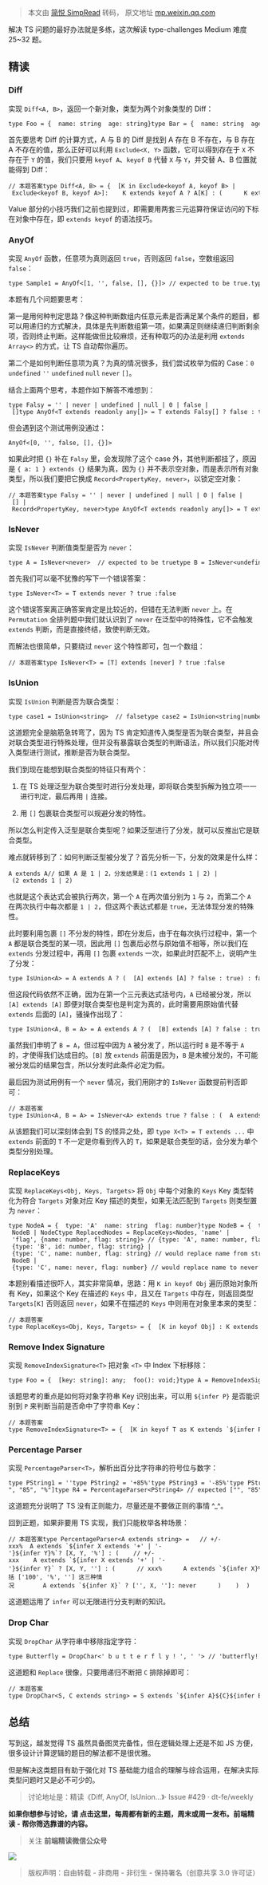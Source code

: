 > 本文由 [简悦 SimpRead](http://ksria.com/simpread/) 转码， 原文地址 [mp.weixin.qq.com](https://mp.weixin.qq.com/s/11B6kLuz9TxykGU6_Hh8ug)

解决 TS 问题的最好办法就是多练，这次解读 type-challenges Medium 难度 25~32 题。

精读
--

### Diff

实现 `Diff<A, B>`，返回一个新对象，类型为两个对象类型的 Diff：

```
type Foo = {  name: string  age: string}type Bar = {  name: string  age: string  gender: number}Equal<Diff<Foo, Bar> // { gender: number }
```

首先要思考 Diff 的计算方式，A 与 B 的 Diff 是找到 A 存在 B 不存在，与 B 存在 A 不存在的值，那么正好可以利用 `Exclude<X, Y>` 函数，它可以得到存在于 `X` 不存在于 `Y` 的值，我们只要用 `keyof A`、`keyof B` 代替 `X` 与 `Y`，并交替 A、B 位置就能得到 Diff：

```
// 本题答案type Diff<A, B> = {  [K in Exclude<keyof A, keyof B> | Exclude<keyof B, keyof A>]:    K extends keyof A ? A[K] : (      K extends keyof B ? B[K]: never    )}
```

Value 部分的小技巧我们之前也提到过，即需要用两套三元运算符保证访问的下标在对象中存在，即 `extends keyof` 的语法技巧。

### AnyOf

实现 `AnyOf` 函数，任意项为真则返回 `true`，否则返回 `false`，空数组返回 `false`：

```
type Sample1 = AnyOf<[1, '', false, [], {}]> // expected to be true.type Sample2 = AnyOf<[0, '', false, [], {}]> // expected to be false.
```

本题有几个问题要思考：

第一是用何种判定思路？像这种判断数组内任意元素是否满足某个条件的题目，都可以用递归的方式解决，具体是先判断数组第一项，如果满足则继续递归判断剩余项，否则终止判断。这样能做但比较麻烦，还有种取巧的办法是利用 `extends Array<>` 的方式，让 TS 自动帮你遍历。

第二个是如何判断任意项为真？为真的情况很多，我们尝试枚举为假的 Case：`0` `undefined` `''` `undefined` `null` `never` `[]`。

结合上面两个思考，本题作如下解答不难想到：

```
type Falsy = '' | never | undefined | null | 0 | false | []type AnyOf<T extends readonly any[]> = T extends Falsy[] ? false : true
```

但会遇到这个测试用例没通过：

```
AnyOf<[0, '', false, [], {}]>
```

如果此时把 `{}` 补在 `Falsy` 里，会发现除了这个 case 外，其他判断都挂了，原因是 `{ a: 1 } extends {}` 结果为真，因为 `{}` 并不表示空对象，而是表示所有对象类型，所以我们要把它换成 `Record<PropertyKey, never>`，以锁定空对象：

```
// 本题答案type Falsy = '' | never | undefined | null | 0 | false | [] | Record<PropertyKey, never>type AnyOf<T extends readonly any[]> = T extends Falsy[] ? false : true
```

### IsNever

实现 `IsNever` 判断值类型是否为 `never`：

```
type A = IsNever<never>  // expected to be truetype B = IsNever<undefined> // expected to be falsetype C = IsNever<null> // expected to be falsetype D = IsNever<[]> // expected to be falsetype E = IsNever<number> // expected to be false
```

首先我们可以毫不犹豫的写下一个错误答案：

```
type IsNever<T> = T extends never ? true :false
```

这个错误答案离正确答案肯定是比较近的，但错在无法判断 `never` 上。在 `Permutation` 全排列题中我们就认识到了 `never` 在泛型中的特殊性，它不会触发 `extends` 判断，而是直接终结，致使判断无效。

而解法也很简单，只要绕过 `never` 这个特性即可，包一个数组：

```
// 本题答案type IsNever<T> = [T] extends [never] ? true :false
```

### IsUnion

实现 `IsUnion` 判断是否为联合类型：

```
type case1 = IsUnion<string>  // falsetype case2 = IsUnion<string|number>  // truetype case3 = IsUnion<[string|number]>  // false
```

这道题完全是脑筋急转弯了，因为 TS 肯定知道传入类型是否为联合类型，并且会对联合类型进行特殊处理，但并没有暴露联合类型的判断语法，所以我们只能对传入类型进行测试，推断是否为联合类型。

我们到现在能想到联合类型的特征只有两个：

1.  在 TS 处理泛型为联合类型时进行分发处理，即将联合类型拆解为独立项一一进行判定，最后再用 `|` 连接。
    
2.  用 `[]` 包裹联合类型可以规避分发的特性。
    

所以怎么判定传入泛型是联合类型呢？如果泛型进行了分发，就可以反推出它是联合类型。

难点就转移到了：如何判断泛型被分发了？首先分析一下，分发的效果是什么样：

```
A extends A// 如果 A 是 1 | 2，分发结果是：(1 extends 1 | 2) | (2 extends 1 | 2)
```

也就是这个表达式会被执行两次，第一个 `A` 在两次值分别为 `1` 与 `2`，而第二个 `A` 在两次执行中每次都是 `1 | 2`，但这两个表达式都是 `true`，无法体现分发的特殊性。

此时要利用包裹 `[]` 不分发的特性，即在分发后，由于在每次执行过程中，第一个 `A` 都是联合类型的某一项，因此用 `[]` 包裹后必然与原始值不相等，所以我们在 `extends` 分发过程中，再用 `[]` 包裹 `extends` 一次，如果此时匹配不上，说明产生了分发：

```
type IsUnion<A> = A extends A ? (  [A] extends [A] ? false : true) : false
```

但这段代码依然不正确，因为在第一个三元表达式括号内，`A` 已经被分发，所以 `[A] extends [A]` 即便对联合类型也是判定为真的，此时需要用原始值代替 `extends` 后面的 `[A]`，骚操作出现了：

```
type IsUnion<A, B = A> = A extends A ? (  [B] extends [A] ? false : true) : false
```

虽然我们申明了 `B = A`，但过程中因为 `A` 被分发了，所以运行时 `B` 是不等于 `A` 的，才使得我们达成目的。`[B]` 放 `extends` 前面是因为，`B` 是未被分发的，不可能被分发后的结果包含，所以分发时此条件必定为假。

最后因为测试用例有一个 `never` 情况，我们用刚才的 `IsNever` 函数提前判否即可：

```
// 本题答案type IsUnion<A, B = A> = IsNever<A> extends true ? false : (  A extends A ? (    [B] extends [A] ? false : true  ) : false)
```

从该题我们可以深刻体会到 TS 的怪异之处，即 `type X<T> = T extends ...` 中 `extends` 前面的 `T` 不一定是你看到传入的 `T`，如果是联合类型的话，会分发为单个类型分别处理。

### ReplaceKeys

实现 `ReplaceKeys<Obj, Keys, Targets>` 将 `Obj` 中每个对象的 `Keys` Key 类型转化为符合 `Targets` 对象对应 Key 描述的类型，如果无法匹配到 `Targets` 则类型置为 `never`：

```
type NodeA = {  type: 'A'  name: string  flag: number}type NodeB = {  type: 'B'  id: number  flag: number}type NodeC = {  type: 'C'  name: string  flag: number}type Nodes = NodeA | NodeB | NodeCtype ReplacedNodes = ReplaceKeys<Nodes, 'name' | 'flag', {name: number, flag: string}> // {type: 'A', name: number, flag: string} | {type: 'B', id: number, flag: string} | {type: 'C', name: number, flag: string} // would replace name from string to number, replace flag from number to string.type ReplacedNotExistKeys = ReplaceKeys<Nodes, 'name', {aa: number}> // {type: 'A', name: never, flag: number} | NodeB | {type: 'C', name: never, flag: number} // would replace name to never
```

本题别看描述很吓人，其实非常简单，思路：用 `K in keyof Obj` 遍历原始对象所有 Key，如果这个 Key 在描述的 `Keys` 中，且又在 `Targets` 中存在，则返回类型 `Targets[K]` 否则返回 `never`，如果不在描述的 `Keys` 中则用在对象里本来的类型：

```
// 本题答案type ReplaceKeys<Obj, Keys, Targets> = {  [K in keyof Obj] : K extends Keys ? (    K extends keyof Targets ? Targets[K] : never  ) : Obj[K]}
```

### Remove Index Signature

实现 `RemoveIndexSignature<T>` 把对象 `<T>` 中 Index 下标移除：

```
type Foo = {  [key: string]: any;  foo(): void;}type A = RemoveIndexSignature<Foo>  // expected { foo(): void }
```

该题思考的重点是如何将对象字符串 Key 识别出来，可以用 `${infer P}` 是否能识别到 `P` 来判断当前是否命中了字符串 Key：

```
// 本题答案type RemoveIndexSignature<T> = {  [K in keyof T as K extends `${infer P}` ? P : never]: T[K]}
```

### Percentage Parser

实现 `PercentageParser<T>`，解析出百分比字符串的符号位与数字：

```
type PString1 = ''type PString2 = '+85%'type PString3 = '-85%'type PString4 = '85%'type PString5 = '85'type R1 = PercentageParser<PString1> // expected ['', '', '']type R2 = PercentageParser<PString2> // expected ["+", "85", "%"]type R3 = PercentageParser<PString3> // expected ["-", "85", "%"]type R4 = PercentageParser<PString4> // expected ["", "85", "%"]type R5 = PercentageParser<PString5> // expected ["", "85", ""]
```

这道题充分说明了 TS 没有正则能力，尽量还是不要做正则的事情 ^_^。

回到正题，如果非要用 TS 实现，我们只能枚举各种场景：

```
// 本题答案type PercentageParser<A extends string> =   // +/-xxx%  A extends `${infer X extends '+' | '-'}${infer Y}%`? [X, Y, '%'] : (    // +/-xxx    A extends `${infer X extends '+' | '-'}${infer Y}` ? [X, Y, ''] : (      // xxx%      A extends `${infer X}%` ? ['', X, '%'] : (        // xxx 包括 ['100', '%', ''] 这三种情况        A extends `${infer X}` ? ['', X, '']: never      )    )  )
```

这道题运用了 `infer` 可以无限进行分支判断的知识。

### Drop Char

实现 `DropChar` 从字符串中移除指定字符：

```
type Butterfly = DropChar<' b u t t e r f l y ! ', ' '> // 'butterfly!'
```

这道题和 `Replace` 很像，只要用递归不断把 `C` 排除掉即可：

```
// 本题答案type DropChar<S, C extends string> = S extends `${infer A}${C}${infer B}` ?   `${A}${DropChar<B, C>}` : S
```

总结
--

写到这，越发觉得 TS 虽然具备图灵完备性，但在逻辑处理上还是不如 JS 方便，很多设计计算逻辑的题目的解法都不是很优雅。

但是解决这类题目有助于强化对 TS 基础能力组合的理解与综合运用，在解决实际类型问题时又是必不可少的。

> 讨论地址是：精读《Diff, AnyOf, IsUnion...》· Issue #429 · dt-fe/weekly

**如果你想参与讨论，请 点击这里，每周都有新的主题，周末或周一发布。前端精读 - 帮你筛选靠谱的内容。**

> 关注 **前端精读微信公众号**

![](https://mmbiz.qpic.cn/mmbiz_jpg/x0iannhWUodkRbb4Pum3vviamW0haFCWhjgNk2amIibLOtaxc6qyPymj7tz6N9gDb2k3iag0Dzp9Q4Biaue4t8Yz8zw/640?wx_fmt=jpeg)

> 版权声明：自由转载 - 非商用 - 非衍生 - 保持署名（创意共享 3.0 许可证）